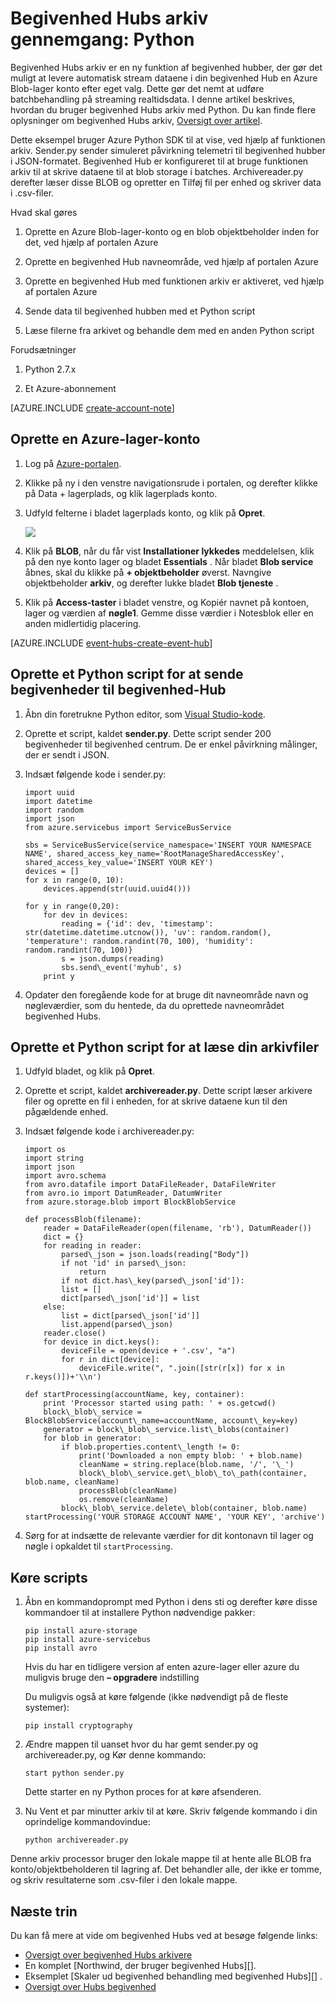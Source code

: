 <properties
    pageTitle="Azure begivenhed Hubs arkiv gennemgang | Microsoft Azure"
    description="Eksempel, der bruger Azure Python SDK til at vise, ved hjælp af funktionen begivenhed Hubs arkiv."
    services="event-hubs"
    documentationCenter=""
    authors="djrosanova"
    manager="timlt"
    editor=""/>

<tags
    ms.service="event-hubs"
    ms.workload="na"
    ms.tgt_pltfrm="na"
    ms.devlang="na"
    ms.topic="article"
    ms.date="09/13/2016"
    ms.author="darosa;sethm"/>

# <a name="event-hubs-archive-walkthrough-python"></a>Begivenhed Hubs arkiv gennemgang: Python

Begivenhed Hubs arkiv er en ny funktion af begivenhed hubber, der gør det muligt at levere automatisk stream dataene i din begivenhed Hub en Azure Blob-lager konto efter eget valg. Dette gør det nemt at udføre batchbehandling på streaming realtidsdata. I denne artikel beskrives, hvordan du bruger begivenhed Hubs arkiv med Python. Du kan finde flere oplysninger om begivenhed Hubs arkiv, [Oversigt over artikel](event-hubs-archive-overview.md).

Dette eksempel bruger Azure Python SDK til at vise, ved hjælp af funktionen arkiv. Sender.py sender simuleret påvirkning telemetri til begivenhed hubber i JSON-formatet. Begivenhed Hub er konfigureret til at bruge funktionen arkiv til at skrive dataene til at blob storage i batches. Archivereader.py derefter læser disse BLOB og opretter en Tilføj fil per enhed og skriver data i .csv-filer.

Hvad skal gøres

1.  Oprette en Azure Blob-lager-konto og en blob objektbeholder inden for det, ved hjælp af portalen Azure

2.  Oprette en begivenhed Hub navneområde, ved hjælp af portalen Azure

3.  Oprette en begivenhed Hub med funktionen arkiv er aktiveret, ved hjælp af portalen Azure

4.  Sende data til begivenhed hubben med et Python script

5.  Læse filerne fra arkivet og behandle dem med en anden Python script

Forudsætninger

1.  Python 2.7.x

2.  Et Azure-abonnement

[AZURE.INCLUDE [create-account-note](../../includes/create-account-note.md)]

## <a name="create-an-azure-storage-account"></a>Oprette en Azure-lager-konto

1.  Log på [Azure-portalen][].

2.  Klikke på ny i den venstre navigationsrude i portalen, og derefter klikke på Data + lagerplads, og klik lagerplads konto.

3.  Udfyld felterne i bladet lagerplads konto, og klik på **Opret**.

    ![][1]

4.  Klik på **BLOB**, når du får vist **Installationer lykkedes** meddelelsen, klik på den nye konto lager og bladet **Essentials** . Når bladet **Blob service** åbnes, skal du klikke på **+ objektbeholder** øverst. Navngive objektbeholder **arkiv**, og derefter lukke bladet **Blob tjeneste** .

5.  Klik på **Access-taster** i bladet venstre, og Kopiér navnet på kontoen, lager og værdien af **nøgle1**. Gemme disse værdier i Notesblok eller en anden midlertidig placering.

[AZURE.INCLUDE [event-hubs-create-event-hub](../../includes/event-hubs-create-event-hub.md)]

## <a name="create-a-python-script-to-send-events-to-your-event-hub"></a>Oprette et Python script for at sende begivenheder til begivenhed-Hub

1.  Åbn din foretrukne Python editor, som [Visual Studio-kode][].

2.  Oprette et script, kaldet **sender.py**. Dette script sender 200 begivenheder til begivenhed centrum. De er enkel påvirkning målinger, der er sendt i JSON.

3.  Indsæt følgende kode i sender.py:

    ```
    import uuid
    import datetime
    import random
    import json
    from azure.servicebus import ServiceBusService
    
    sbs = ServiceBusService(service_namespace='INSERT YOUR NAMESPACE NAME', shared_access_key_name='RootManageSharedAccessKey', shared_access_key_value='INSERT YOUR KEY')
    devices = []
    for x in range(0, 10):
        devices.append(str(uuid.uuid4()))
    
    for y in range(0,20):
        for dev in devices:
            reading = {'id': dev, 'timestamp': str(datetime.datetime.utcnow()), 'uv': random.random(), 'temperature': random.randint(70, 100), 'humidity': random.randint(70, 100)}
            s = json.dumps(reading)
            sbs.send\_event('myhub', s)
        print y
    ```
4.  Opdater den foregående kode for at bruge dit navneområde navn og nøgleværdier, som du hentede, da du oprettede navneområdet begivenhed Hubs.

## <a name="create-a-python-script-to-read-your-archive-files"></a>Oprette et Python script for at læse din arkivfiler

1.  Udfyld bladet, og klik på **Opret**.

2.  Oprette et script, kaldet **archivereader.py**. Dette script læser arkivere filer og oprette en fil i enheden, for at skrive dataene kun til den pågældende enhed.

3.  Indsæt følgende kode i archivereader.py:

    ```
    import os
    import string
    import json
    import avro.schema
    from avro.datafile import DataFileReader, DataFileWriter
    from avro.io import DatumReader, DatumWriter
    from azure.storage.blob import BlockBlobService
    
    def processBlob(filename):
        reader = DataFileReader(open(filename, 'rb'), DatumReader())
        dict = {}
        for reading in reader:
            parsed\_json = json.loads(reading["Body"])
            if not 'id' in parsed\_json:
                return
            if not dict.has\_key(parsed\_json['id']):
            list = []
            dict[parsed\_json['id']] = list
        else:
            list = dict[parsed\_json['id']]
            list.append(parsed\_json)
        reader.close()
        for device in dict.keys():
            deviceFile = open(device + '.csv', "a")
            for r in dict[device]:
                deviceFile.write(", ".join([str(r[x]) for x in r.keys()])+'\\n')

    def startProcessing(accountName, key, container):
        print 'Processor started using path: ' + os.getcwd()
        block\_blob\_service = BlockBlobService(account\_name=accountName, account\_key=key)
        generator = block\_blob\_service.list\_blobs(container)
        for blob in generator:
            if blob.properties.content\_length != 0:
                print('Downloaded a non empty blob: ' + blob.name)
                cleanName = string.replace(blob.name, '/', '\_')
                block\_blob\_service.get\_blob\_to\_path(container, blob.name, cleanName)
                processBlob(cleanName)
                os.remove(cleanName)
            block\_blob\_service.delete\_blob(container, blob.name)
    startProcessing('YOUR STORAGE ACCOUNT NAME', 'YOUR KEY', 'archive')
    ```

4.  Sørg for at indsætte de relevante værdier for dit kontonavn til lager og nøgle i opkaldet til `startProcessing`.

## <a name="run-the-scripts"></a>Køre scripts

1.  Åbn en kommandoprompt med Python i dens sti og derefter køre disse kommandoer til at installere Python nødvendige pakker:

    ```
    pip install azure-storage
    pip install azure-servicebus
    pip install avro
    ```
  
    Hvis du har en tidligere version af enten azure-lager eller azure du muligvis bruge den **– opgradere** indstilling

    Du muligvis også at køre følgende (ikke nødvendigt på de fleste systemer):

    ```
    pip install cryptography
    ```

2.  Ændre mappen til uanset hvor du har gemt sender.py og archivereader.py, og Kør denne kommando:

    ```
    start python sender.py
    ```
    
    Dette starter en ny Python proces for at køre afsenderen.

3. Nu Vent et par minutter arkiv til at køre. Skriv følgende kommando i din oprindelige kommandovindue:

    ```
    python archivereader.py
    ```

Denne arkiv processor bruger den lokale mappe til at hente alle BLOB fra konto/objektbeholderen til lagring af. Det behandler alle, der ikke er tomme, og skriv resultaterne som .csv-filer i den lokale mappe.

## <a name="next-steps"></a>Næste trin

Du kan få mere at vide om begivenhed Hubs ved at besøge følgende links:

- [Oversigt over begivenhed Hubs arkivere][]
- En komplet [Northwind, der bruger begivenhed Hubs][].
- Eksemplet [Skaler ud begivenhed behandling med begivenhed Hubs][] .
- [Oversigt over Hubs begivenhed][]
 

[Azure-portalen]: https://portal.azure.com/
[Oversigt over begivenhed Hubs arkivere]: event-hubs-archive-overview.md
[1]: ./media/event-hubs-archive-python/event-hubs-python1.png
[About Azure storage accounts]: https://azure.microsoft.com/en-us/documentation/articles/storage-create-storage-account/
[Visual Studio-kode]: https://code.visualstudio.com/
[Oversigt over Hubs begivenhed]: event-hubs-overview.md
[eksempelprogram, der bruger begivenhed Hubs]: https://code.msdn.microsoft.com/Service-Bus-Event-Hub-286fd097
[Skalere ud begivenhed behandling med begivenhed Hubs]: https://code.msdn.microsoft.com/Service-Bus-Event-Hub-45f43fc3
